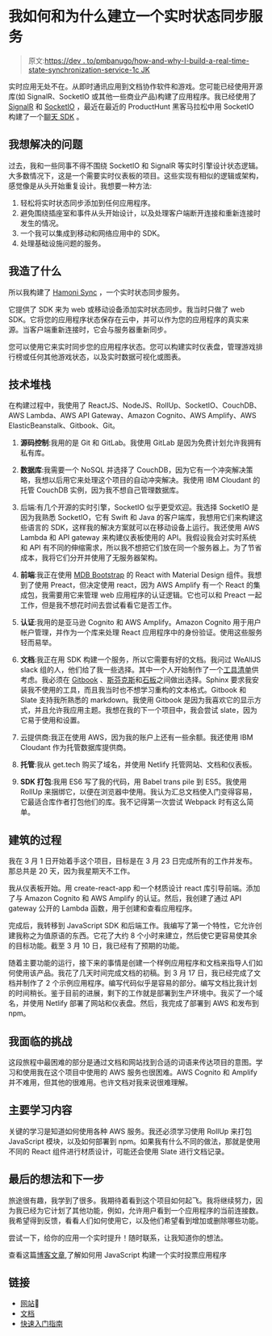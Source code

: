 # 我如何和为什么建立一个实时状态同步服务

> 原文:[https://dev . to/pmbanugo/how-and-why-I-build-a-real-time-state-synchronization-service-1c JK](https://dev.to/pmbanugo/how-and-why-i-built-a-real-time-state-synchronisation-service-1cjk)

实时应用无处不在。从即时通讯应用到文档协作软件和游戏。您可能已经使用开源库(如 SignalR、SocketIO 或其他一些商业产品)构建了应用程序。我已经使用了 [SignalR](http://signalr.net/) 和 [SocketIO](socket.io) ，最近在最近的 ProductHunt 黑客马拉松中用 SocketIO 构建了一个[聊天 SDK](https://www.producthunt.com/upcoming/hamoni) 。

## [](#the-problem-i-wanted-to-solve)我想解决的问题

过去，我和一些同事不得不围绕 SocketIO 和 SignalR 等实时引擎设计状态逻辑。大多数情况下，这是一个需要实时仪表板的项目。这些实现有相似的逻辑或架构，感觉像是从头开始重复设计。我想要一种方法:

1.  轻松将实时状态同步添加到任何应用程序。
2.  避免围绕插座室和事件从头开始设计，以及处理客户端断开连接和重新连接时发生的情况。
3.  一个我可以集成到移动和网络应用中的 SDK。
4.  处理基础设施问题的服务。

## [](#what-i-built)我造了什么

所以我构建了 [Hamoni Sync](https://www.hamoni.tech) ，一个实时状态同步服务。

它提供了 SDK 来为 web 或移动设备添加实时状态同步。我当时只做了 web SDK。它将您的应用程序状态保存在云中，并可以作为您的应用程序的真实来源。当客户端重新连接时，它会与服务器重新同步。

您可以使用它来实时同步您的应用程序状态。您可以构建实时仪表盘，管理游戏排行榜或任何其他游戏状态，以及实时数据可视化或图表。

## [](#tech-stack)技术堆栈

在构建过程中，我使用了 ReactJS、NodeJS、RollUp、SocketIO、CouchDB、AWS Lambda、AWS API Gateway、Amazon Cognito、AWS Amplify、AWS ElasticBeanstalk、Gitbook、Git。

1.  **源码控制**:我用的是 Git 和 GitLab。我使用 GitLab 是因为免费计划允许我拥有私有库。

2.  **数据库**:我需要一个 NoSQL 并选择了 CouchDB，因为它有一个冲突解决策略，我想以后用它来处理这个项目的自动冲突解决。我使用 IBM Cloudant 的托管 CouchDB 实例，因为我不想自己管理数据库。

3.  后端:有几个开源的实时引擎，SocketIO 似乎更受欢迎。我选择 SocketIO 是因为我熟悉 SocketIO，它有 Swift 和 Java 的客户端库，我想用它们来构建这些语言的 SDK，这样我的解决方案就可以在移动设备上运行。我还使用 AWS Lambda 和 API gateway 来构建仪表板使用的 API。我假设我会对实时系统和 API 有不同的伸缩需求，所以我不想把它们放在同一个服务器上。为了节省成本，我将它们分开并使用了无服务器架构。

4.  **前端**:我正在使用 [MDB Bootstrap](https://mdbootstrap.com/react) 的 React with Material Design 组件。我想到了使用 Preact，但决定使用 react，因为 AWS Amplify 有一个 React 的集成包，我需要用它来管理 web 应用程序的认证逻辑。它也可以和 Preact 一起工作，但是我不想花时间去尝试看看它是否工作。

5.  **认证**:我用的是亚马逊 Cognito 和 AWS Amplify。Amazon Cognito 用于用户帐户管理，并作为一个库来处理 React 应用程序中的身份验证。使用这些服务轻而易举。

6.  **文档**:我正在用 SDK 构建一个服务，所以它需要有好的文档。我问过 WeAllJS slack 组的人，他们给了我一些选择。其中一个人开始制作了一个[工具清单](https://github.com/jenniferlynparsons/awesome-writing)供考虑。我必须在 [Gitbook](https://www.gitbook.com) 、[斯芬克斯](http://www.sphinx-doc.org/en/stable/)和[石板](https://github.com/lord/slate)之间做出选择。Sphinx 要求我安装我不使用的工具，而且我当时也不想学习重构的文本格式。Gitbook 和 Slate 支持我所熟悉的 markdown。我使用 Gitbook 是因为我喜欢它的显示方式，并且允许我应用主题。我想在我的下一个项目中，我会尝试 slate，因为它易于使用和设置。

7.  云提供商:我正在使用 AWS，因为我的账户上还有一些余额。我还使用 IBM Cloudant 作为托管数据库提供商。

8.  **托管**:我从 get.tech 购买了域名，并使用 Netlify 托管网站、文档和仪表板。

9.  **SDK 打包**:我用 ES6 写了我的代码，用 Babel trans pile 到 ES5。我使用 RollUp 来捆绑它，以便在浏览器中使用。我认为汇总文档使入门变得容易，它最适合库作者打包他们的库。我不记得第一次尝试 Webpack 时有这么简单。

## [](#the-process-of-building)建筑的过程

我在 3 月 1 日开始着手这个项目，目标是在 3 月 23 日完成所有的工作并发布。那总共是 20 天，因为我星期天不工作。

我从仪表板开始。用 create-react-app 和一个材质设计 react 库引导前端。添加了与 Amazon Cognito 和 AWS Amplify 的认证。然后，我创建了通过 API gateway 公开的 Lambda 函数，用于创建和查看应用程序。

完成后，我转移到 JavaScript SDK 和后端工作。我编写了第一个特性，它允许创建我称之为值原语的东西。它花了大约 8 个小时来建立，然后使它更容易使其余的目标功能。截至 3 月 10 日，我已经有了预期的功能。

随着主要功能的运行，接下来的事情是创建一个样例应用程序和文档来指导人们如何使用该产品。我花了几天时间完成文档的初稿。到 3 月 17 日，我已经完成了文档并制作了 2 个示例应用程序。编写代码似乎是容易的部分。编写文档比我计划的时间稍长。鉴于目前的进展，剩下的工作就是部署到生产环境中。我买了一个域名，并使用 Netlify 部署了网站和仪表盘。然后，我完成了部署到 AWS 和发布到 npm。

## [](#challenges-i-faced)我面临的挑战

这段旅程中最困难的部分是通过文档和网站找到合适的词语来传达项目的意图。学习和使用我在这个项目中使用的 AWS 服务也很困难。AWS Cognito 和 Amplify 并不难用，但其他的很难用。也许文档对我来说很难理解。

## [](#key-learnings)主要学习内容

关键的学习是知道如何使用各种 AWS 服务。我还必须学习使用 RollUp 来打包 JavaScript 模块，以及如何部署到 npm。如果我有什么不同的做法，那就是使用不同的 React 组件进行材质设计，可能还会使用 Slate 进行文档记录。

## [](#final-thoughts-and-next-steps)最后的想法和下一步

旅途很有趣，我学到了很多。我期待着看到这个项目如何起飞。我将继续努力，因为我已经为它计划了其他功能，例如，允许用户看到一个应用程序的当前连接数。我希望得到反馈，看看人们如何使用它，以及他们希望看到增加或删除哪些功能。

尝试一下，给你的应用一个实时提升！随时联系，让我知道你的想法。

查看这篇[博客文章](https://dev.to/pmbanugo/real-time-chart-in-javascript-with-chartjs-and-hamoni-sync-1nkb),了解如何用 JavaScript 构建一个实时投票应用程序

## [](#links)链接

*   [网站](https://www.hamoni.tech/)🚀
*   [文档](https://docs.hamoni.tech)
*   [快速入门指南](https://docs.hamoni.tech/quick-start/javascript-quickstart.html)
